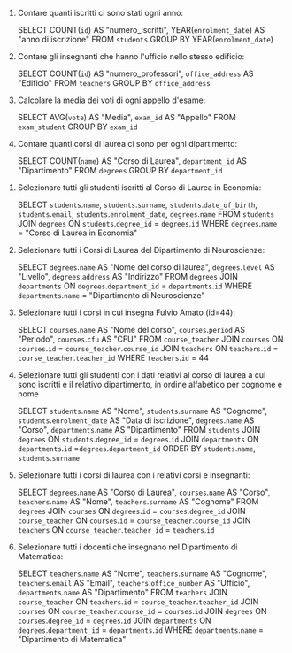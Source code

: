 <!-- GROUP BY -->

1. Contare quanti iscritti ci sono stati ogni anno:

    SELECT COUNT(`id`) AS "numero_iscritti", YEAR(`enrolment_date`) AS "anno di iscrizione"
    FROM `students`
    GROUP BY YEAR(`enrolment_date`)


2. Contare gli insegnanti che hanno l'ufficio nello stesso edificio:

    SELECT COUNT(`id`) AS "numero_professori", `office_address` AS "Edificio"
    FROM `teachers`
    GROUP BY `office_address`


3. Calcolare la media dei voti di ogni appello d'esame:

    SELECT AVG(`vote`) AS "Media", `exam_id` AS "Appello"
    FROM `exam_student`
    GROUP BY `exam_id`

4. Contare quanti corsi di laurea ci sono per ogni dipartimento:

    SELECT COUNT(`name`) AS "Corso di Laurea", `department_id` AS "Dipartimento"
    FROM `degrees`
    GROUP BY `department_id`



<!-- JOINS -->

1. Selezionare tutti gli studenti iscritti al Corso di Laurea in Economia:

    SELECT `students`.`name`, `students`.`surname`,  `students`.`date_of_birth`, `students`.`email`, `students`.`enrolment_date`, `degrees`.`name`
    FROM `students`
    JOIN `degrees`
    ON `students`.`degree_id` = `degrees`.`id`
    WHERE `degrees`.`name` = "Corso di Laurea in Economia"


2. Selezionare tutti i Corsi di Laurea del Dipartimento di Neuroscienze:

    SELECT `degrees`.`name` AS "Nome del corso di laurea", `degrees`.`level` AS "Livello", `degrees`.`address` AS "Indirizzo"
    FROM `degrees`
    JOIN `departments`
    ON `degrees`.`department_id` = `departments`.`id`
    WHERE `departments`.`name` = "Dipartimento di Neuroscienze"


3. Selezionare tutti i corsi in cui insegna Fulvio Amato (id=44):

    SELECT `courses`.`name` AS "Nome del corso", `courses`.`period` AS "Periodo", `courses`.`cfu` AS "CFU"
    FROM `course_teacher`
    JOIN `courses`
    ON `courses`.`id` = `course_teacher`.`course_id`
    JOIN `teachers`
    ON `teachers`.`id` = `course_teacher`.`teacher_id`
    WHERE `teachers`.`id` = 44


4. Selezionare tutti gli studenti con i dati relativi al corso di laurea a cui sono iscritti e il relativo dipartimento, in ordine      alfabetico per cognome e nome

    SELECT `students`.`name` AS "Nome", `students`.`surname` AS "Cognome", `students`.`enrolment_date` AS "Data di iscrizione", `degrees`.`name` AS "Corso", `departments`.`name` AS "Dipartimento"
    FROM `students`
    JOIN `degrees`
    ON `students`.`degree_id` = `degrees`.`id`
    JOIN `departments`
    ON `departments`.`id` =`degrees`.`department_id`
    ORDER BY `students`.`name`, `students`.`surname`


5. Selezionare tutti i corsi di laurea con i relativi corsi e insegnanti:

    SELECT `degrees`.`name` AS "Corso di Laurea", `courses`.`name` AS "Corso", `teachers`.`name` AS "Nome", `teachers`.`surname` AS "Cognome"
    FROM `degrees`
    JOIN `courses`
    ON `degrees`.`id` = `courses`.`degree_id`
    JOIN `course_teacher`
    ON `courses`.`id` = `course_teacher`.`course_id`
    JOIN `teachers`
    ON `course_teacher`.`teacher_id` = `teachers`.`id`


6. Selezionare tutti i docenti che insegnano nel Dipartimento di Matematica:

    SELECT `teachers`.`name` AS "Nome", `teachers`.`surname` AS "Cognome", `teachers`.`email` AS "Email", `teachers`.`office_number` AS "Ufficio", `departments`.`name` AS "Dipartimento"
    FROM `teachers`
    JOIN `course_teacher`
    ON `teachers`.`id` = `course_teacher`.`teacher_id`
    JOIN `courses`
    ON `course_teacher`.`course_id` = `courses`.`id`
    JOIN `degrees`
    ON `courses`.`degree_id` = `degrees`.`id`
    JOIN `departments`
    ON `degrees`.`department_id` = `departments`.`id`
    WHERE `departments`.`name` = "Dipartimento di Matematica"


